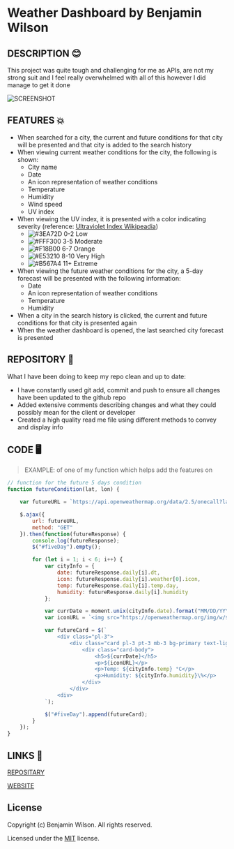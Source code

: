 # Weather Dashboard by Benjamin Wilson

## DESCRIPTION 😊

This project was quite tough and challenging for me as APIs, are not my strong suit and I feel really overwhelmed with all of this however I did manage to get it done

![SCREENSHOT](https://user-images.githubusercontent.com/77607177/113507424-ac629000-958d-11eb-9924-4cc911d791b1.png)

## FEATURES 💥

- When searched for a city, the current and future conditions for that city will be presented and that city is added to the search history
- When viewing current weather conditions for the city, the following is shown:
  - City name
  - Date
  - An icon representation of weather conditions
  - Temperature
  - Humidity
  - Wind speed
  - UV index
- When viewing the UV index, it is presented with a color indicating severity (reference: [Ultraviolet Index Wikipeadia](https://en.wikipedia.org/wiki/Ultraviolet_index#:~:text=A%20UV%20index%20reading%20of,broad%20spectrum%20SPF%2030%2B%20sunscreen.&text=A%20UV%20index%20reading%20of%206%20to%207%20means%20high,harm%20from%20unprotected%20sun%20exposure.))
  - ![#3EA72D](https://via.placeholder.com/15/3EA72D/000000?text=+) 0-2 Low
  - ![#FFF300](https://via.placeholder.com/15/FFF300/000000?text=+) 3-5 Moderate
  - ![#F18B00](https://via.placeholder.com/15/F18B00/000000?text=+) 6-7 Orange
  - ![#E53210](https://via.placeholder.com/15/E53210/000000?text=+) 8-10 Very High
  - ![#B567A4](https://via.placeholder.com/15/B567A4/000000?text=+) 11+ Extreme
- When viewing the future weather conditions for the city, a 5-day forecast will be presented with the following information:
  - Date
  - An icon representation of weather conditions
  - Temperature
  - Humidity
- When a city in the search history is clicked, the current and future conditions for that city is presented again
- When the weather dashboard is opened, the last searched city forecast is presented

## REPOSITORY 📁

What I have been doing to keep my repo clean and up to date:

- I have constantly used git add, commit and push to ensure all changes have been updated to the github repo
- Added extensive comments describing changes and what they could possibly mean for the client or developer
- Created a high quality read me file using different methods to convey and display info

## CODE 🖥️

> EXAMPLE: of one of my function which helps add the features on

```Javascript
// function for the future 5 days condition
function futureCondition(lat, lon) {

    var futureURL = `https://api.openweathermap.org/data/2.5/onecall?lat=${lat}&lon=${lon}&units=metric&exclude=current,minutely,hourly,alerts&appid=${apiKey}`;

    $.ajax({
        url: futureURL,
        method: "GET"
    }).then(function(futureResponse) {
        console.log(futureResponse);
        $("#fiveDay").empty();

        for (let i = 1; i < 6; i++) {
            var cityInfo = {
                date: futureResponse.daily[i].dt,
                icon: futureResponse.daily[i].weather[0].icon,
                temp: futureResponse.daily[i].temp.day,
                humidity: futureResponse.daily[i].humidity
            };

            var currDate = moment.unix(cityInfo.date).format("MM/DD/YYYY");
            var iconURL = `<img src="https://openweathermap.org/img/w/${cityInfo.icon}.png" alt="${futureResponse.daily[i].weather[0].main}" />`;

            var futureCard = $(`
                <div class="pl-3">
                    <div class="card pl-3 pt-3 mb-3 bg-primary text-light" style="width: 12rem;>
                        <div class="card-body">
                            <h5>${currDate}</h5>
                            <p>${iconURL}</p>
                            <p>Temp: ${cityInfo.temp} °C</p>
                            <p>Humidity: ${cityInfo.humidity}\%</p>
                        </div>
                    </div>
                <div>
            `);

            $("#fiveDay").append(futureCard);
        }
    });
}
```

## LINKS 🔗

[REPOSITARY](https://github.com/MarketingPlus/weather-dashboard/)

[WEBSITE](https://marketingplus.github.io/weather-dashboard/)

## License

  Copyright (c) Benjamin Wilson. All rights reserved.
  
  Licensed under the [MIT](LICENSE) license.
